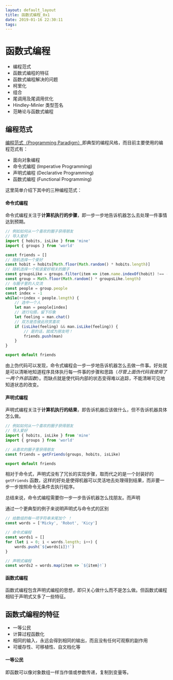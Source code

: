 ```yaml
---
layout: default_layout
title: 函数式编程_0x1
date: 2019-01-16 22:30:11
tags:
---
```


# 函数式编程

* 编程范式
* 函数式编程的特征
* 函数式编程解决的问题
* 柯里化
* 组合
* 尾调用及尾调用优化
* Hindley-Minler 类型签名
* 范畴论与函数式编程

## 编程范式

[编程范式（Programming Paradigm）](https://zh.wikipedia.org/wiki/%E7%BC%96%E7%A8%8B%E8%8C%83%E5%9E%8B)即典型的编程风格，而目前主要使用的编程范式有：

* 面向对象编程
* 命令式编程 (Imperative Programming)
* 声明式编程 (Declarative Programming)
* 函数式编程 (Functional Programming)

这里简单介绍下其中的三种编程范式：

#### 命令式编程

命令式编程关注于**计算机执行的步骤**，即一步一步地告诉机器怎么去处理一件事情达到预期。

```js
// 例如如何从一个喜欢的圈子获得朋友
// 导入爱好
import { hobits, isLike } from 'mine'
import { groups } from 'world'

const friends = []
// 随机选择一个爱好
const hobit = hobits[Math.floor(Math.random() * hobits.length)] 
// 随机选择一个和该爱好相关的圈子
const groupsLike = groups.filter(item => item.name.indexOf(hobit) !== -1)
const group = Math.floor(Math.random() * groupsLike.length)
// 与圈子里的人交流
const people = group.people
const index = -1
while(++index < people.length) {
    // 选中一个人
    let man = people[index]
    // 进行勾搭，留下印象
    let feeling = man.chat()
    // 双方是否彼此欣赏喜欢
    if (isLike(feeling) && man.isLike(feeling)) {
        // 是的话，就成为朋友吧！
        friends.push(man)
    }
}

export default friends
```

由上伪代码可以发现，命令式编程会一步一步地告诉机器怎么去做一件事。好处就是可以清晰地知道程序具体执行每一件事的步骤和思路（*尽管上面伪代码我使用了一两个外部函数*）。而缺点就是使代码内部的状态变得难以追踪，不能清晰可见地知道状态的改变。

#### 声明式编程

声明式编程关注于**计算机执行的结果**，即告诉机器应该做什么，但不告诉机器具体怎么做。

```js
// 例如如何从一个喜欢的圈子获得朋友
// 导入爱好
import { hobits, isLike } from 'mine'
import { groups } from 'world'

// 从喜欢的圈子里获得朋友
const friends = getFriends(groups, hobits, isLike)

export default friends
```

相对于命令式，声明式没有了冗长的实现步骤，取而代之的是一个封装好的 `getFriends` 函数，这样的好处是使得机器可以灵活地去处理得到结果，而非要一步一步按照命令无条件去执行程序。

总结来说，命令式编程需要你一步一步告诉机器怎么找朋友。而声明

通过一个更典型的例子来说明声明式与命令式的区别

```js
// 给数组的每一项字符串末尾加个 ！
const words = ['Micky', 'Robot', 'Kicy']

// 命令式编程
const words1 = []
for (let i = 0; i < words.length; i++) {
    words.push(`${words[i]}!`)
}

// 声明式编程
const words2 = words.map(item => `${item}!`)
```

#### 函数式编程

函数式编程包含声明式编程的思想，即只关心做什么而不是怎么做。但函数式编程相较于声明式又多了一些特征。

## 函数式编程的特征

* 一等公民
* 计算过程函数化
* 相同的输入，永远会得到相同的输出，而且没有任何可观察的副作用
* 可缓存性、可移植性、自文档化等

#### 一等公民

即函数可以像对象数组一样当作值或参数传递，复制到变量等。

